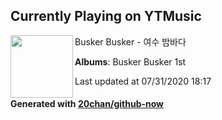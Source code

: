 ## Currently Playing on YTMusic

[<img align="left" width="100" src="https://lh3.googleusercontent.com/7xkOiFTDIqaTXvpwdm8dqxekBoXZRo0jJKnl8u9iW0NB4s_gAn7Z_ulh9lMA4_MxxeEsdt0tKtc4IXY0WA">](https://music.youtube.com/channel/UCSXA96tQPhroQWotU51h4Mg)

Busker Busker - 여수 밤바다

**Albums**: Busker Busker 1st

Last updated at 07/31/2020 18:17

#### Generated with [20chan/github-now](https://github.com/20chan/github-now)


<!--
**20chan/20chan** is a ✨ _special_ ✨ repository because its `README.md` (this file) appears on your GitHub profile.

Here are some ideas to get you started:

- 🔭 I’m currently working on ...
- 🌱 I’m currently learning ...
- 👯 I’m looking to collaborate on ...
- 🤔 I’m looking for help with ...
- 💬 Ask me about ...
- 📫 How to reach me: ...
- 😄 Pronouns: ...
- ⚡ Fun fact: ...
-->
